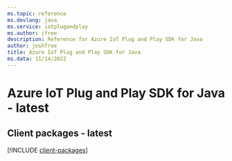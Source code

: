 ```yaml
---
ms.topic: reference
ms.devlang: java
ms.service: iotplugandplay
ms.author: jfree
description: Reference for Azure IoT Plug and Play SDK for Java
author: joshfree
title: Azure IoT Plug and Play SDK for Java
ms.data: 11/14/2022
---
```

# Azure IoT Plug and Play SDK for Java - latest

## Client packages - latest
[!INCLUDE [client-packages](iot-plug-and-play-client-index.md)]